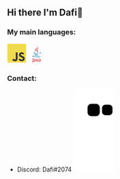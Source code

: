 ## Hi there I'm Dafi👋

### My main languages:
<p align="left"> <a target="_blank"> <img src="https://raw.githubusercontent.com/devicons/devicon/master/icons/javascript/javascript-original.svg" alt="javascript" width="45"
<a target="_blank">   <img src="https://raw.githubusercontent.com/devicons/devicon/master/icons/java/java-original-wordmark.svg" alt="java" width="40" height="40"/></a>

### Contact:
- Discord: Dafi#2074
  <a target="_blank"><img src="https://github.com/rafaballerini/rafaballerini/blob/output/github-contribution-grid-snake.svg" alt="sneke"></a>

